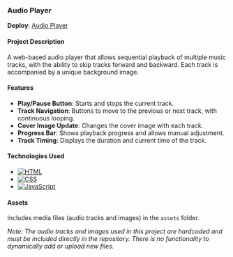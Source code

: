### Audio Player

**Deploy**: [Audio Player](https://liudmilarodzina.github.io/rollingscopes-2023q2-stage0/audio-player/)

#### Project Description

A web-based audio player that allows sequential playback of multiple music tracks, with the ability to skip tracks forward and backward. Each track is accompanied by a unique background image.

#### Features

- **Play/Pause Button**: Starts and stops the current track.
- **Track Navigation**: Buttons to move to the previous or next track, with continuous looping.
- **Cover Image Update**: Changes the cover image with each track.
- **Progress Bar**: Shows playback progress and allows manual adjustment.
- **Track Timing**: Displays the duration and current time of the track.

#### Technologies Used

- [![HTML](https://img.shields.io/badge/HTML5-E34F26?style=plastic&logo=html5&logoColor=white)](https://developer.mozilla.org/en-US/docs/Web/Guide/HTML/HTML5)
- [![CSS](https://img.shields.io/badge/CSS3-1572B6?style=plastic&logo=css3&logoColor=white)](https://developer.mozilla.org/en-US/docs/Web/CSS)
- [![JavaScript](https://img.shields.io/badge/JavaScript-F7DF1E?style=plastic&logo=javascript&logoColor=white)](https://developer.mozilla.org/en-US/docs/Web/JavaScript)

#### Assets

Includes media files (audio tracks and images) in the `assets` folder.

_Note: The audio tracks and images used in this project are hardcoded and must be included directly in the repository. There is no functionality to dynamically add or upload new files._
